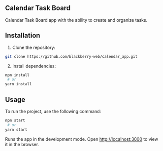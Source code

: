 ## Calendar Task Board
Calendar Task Board app with the ability to create and organize tasks.

## Installation
1. Clone the repository:
```bash
git clone https://github.com/blackberry-web/calendar_app.git
```

2. Install dependencies:
```bash
npm install
 # or
yarn install
```

## Usage
To run the project, use the following command:
```bash
npm start
 # or
yarn start
```

Runs the app in the development mode.
Open [http://localhost:3000](http://localhost:3000) to view it in the browser.